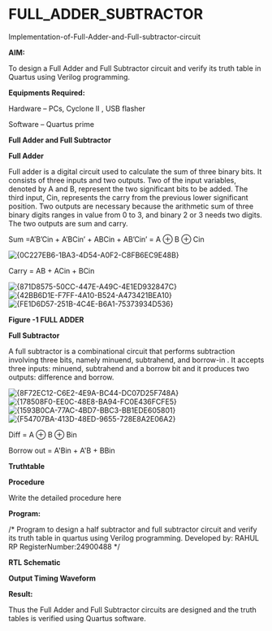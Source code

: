 # FULL_ADDER_SUBTRACTOR

Implementation-of-Full-Adder-and-Full-subtractor-circuit

**AIM:**

To design a Full Adder and Full Subtractor circuit and verify its truth table in Quartus using Verilog programming.

**Equipments Required:**

Hardware – PCs, Cyclone II , USB flasher

Software – Quartus prime

**Full Adder and Full Subtractor**

**Full Adder**

Full adder is a digital circuit used to calculate the sum of three binary bits. It consists of three inputs and two outputs. Two of the input variables, denoted by A and B, represent the two significant bits to be added. The third input, Cin, represents the carry from the previous lower significant position. Two outputs are necessary because the arithmetic sum of three binary digits ranges in value from 0 to 3, and binary 2 or 3 needs two digits. The two outputs are sum and carry.

Sum =A’B’Cin + A’BCin’ + ABCin + AB’Cin’ = A ⊕ B ⊕ Cin

![{0C227EB6-1BA3-4D54-A0F2-C8FB6EC9E48B}](https://github.com/user-attachments/assets/51aafcf7-e7b1-4c2c-879b-f1338a29349c)


Carry = AB + ACin + BCin

![{871D8575-50CC-447E-A49C-4E1ED932847C}](https://github.com/user-attachments/assets/ca6fdc23-f1a0-41ab-9c1c-dcb3df6f7207)
![{42BB6D1E-F7FF-4A10-B524-A473421BEA10}](https://github.com/user-attachments/assets/30042cde-da87-4825-ba8d-4ebd996b1a6c)
![{FE1D6D57-251B-4C4E-B6A1-75373934D536}](https://github.com/user-attachments/assets/16d8721f-a044-42db-b9d1-9fa252c55509)






**Figure -1 FULL ADDER**

**Full Subtractor**

A full subtractor is a combinational circuit that performs subtraction involving three bits, namely minuend, subtrahend, and borrow-in . It accepts three inputs: minuend, subtrahend and a borrow bit and it produces two outputs: difference and borrow.

![{8F72EC12-C6E2-4E9A-BC44-DC07D25F748A}](https://github.com/user-attachments/assets/3fb6f8c6-a21a-44c2-ba43-360335043d15)
![{178508F0-EE0C-48E8-BA94-FC0E436FCFE5}](https://github.com/user-attachments/assets/8f981087-fab4-4194-bd5b-7eca90c5f77e)
![{1593B0CA-77AC-4BD7-BBC3-BB1EDE605801}](https://github.com/user-attachments/assets/3ca088e6-f23e-494c-be40-9e3c648dbffa)
![{F54707BA-413D-48ED-9655-728E8A2E06A2}](https://github.com/user-attachments/assets/6bc842f5-5d80-4d7d-bba8-9d3fa59ffdb8)







Diff = A ⊕ B ⊕ Bin 

Borrow out = A'Bin + A'B + BBin

**Truthtable**

**Procedure**

Write the detailed procedure here

**Program:**

/* Program to design a half subtractor and full subtractor circuit and verify its truth table in quartus using Verilog programming.
Developed by: RAHUL RP
RegisterNumber:24900488
*/

**RTL Schematic**

**Output Timing Waveform**

**Result:**

Thus the Full Adder and Full Subtractor circuits are designed and the truth tables is verified using Quartus software.



